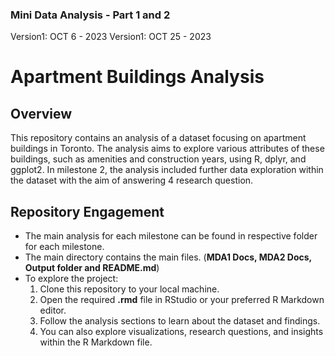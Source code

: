 ### Mini Data Analysis - Part 1 and 2
Version1: OCT 6 - 2023
Version1: OCT 25 - 2023

# Apartment Buildings Analysis

## Overview
This repository contains an analysis of a dataset focusing on apartment buildings in Toronto. The analysis aims to explore various attributes of these buildings, such as amenities and construction years, using R, dplyr, and ggplot2. In milestone 2, the analysis included further data exploration within the dataset with the aim of answering 4 research question.

## Repository Engagement
- The main analysis for each milestone can be found in respective folder for each milestone.
- The main directory contains the main files. (**MDA1 Docs, MDA2 Docs, Output folder and README.md**)
- To explore the project:
  1. Clone this repository to your local machine.
  2. Open the required **.rmd** file in RStudio or your preferred R Markdown editor.
  3. Follow the analysis sections to learn about the dataset and findings.
  4. You can also explore visualizations, research questions, and insights within the R Markdown file.



